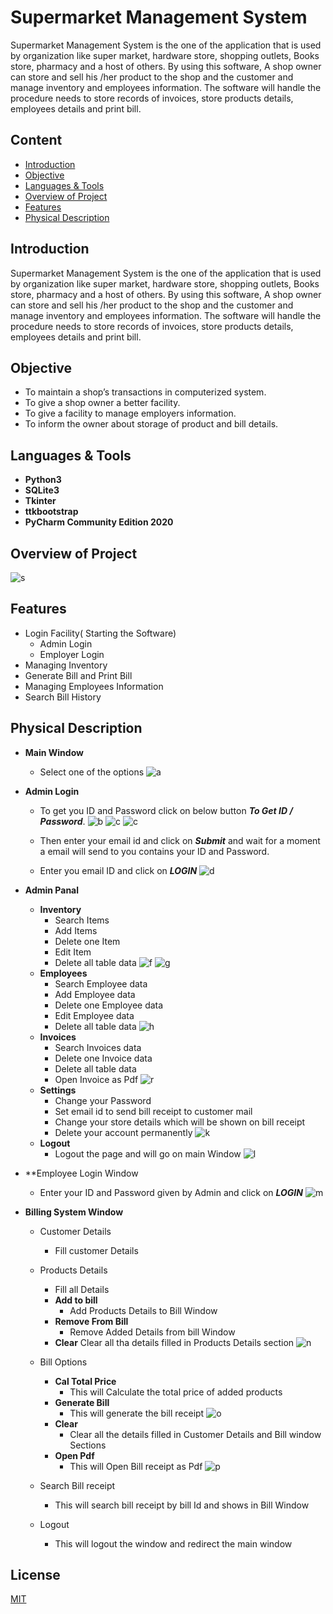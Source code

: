 
# Supermarket Management System

Supermarket Management System is the one of the application that is used by organization like super market, hardware store, shopping outlets, Books store, pharmacy and a host of others. 
By using this software, A shop owner can store and sell his /her  product to  the shop and the customer and manage inventory and employees information. The software will handle the procedure needs to store records of invoices, store products details, employees details and print bill. 


## Content

 - [Introduction]()
 - [Objective]()
 - [Languages & Tools]()
 - [Overview of Project]()
 - [Features]()
 - [Physical Description]()

## Introduction

Supermarket Management System is the one of the application that is used by organization like super market, hardware store, shopping outlets, Books store, pharmacy and a host of others. By using this software, A shop owner can store and sell his /her product to the shop and the customer and manage inventory and employees information. The software will handle the procedure needs to store records of invoices, store products details, employees details and print bill.

## Objective
 - To maintain a shop’s transactions in computerized system.
 - To give a shop owner a better facility.
 - To give a facility to manage employers information.
 - To inform the owner about storage of product and bill details.

## Languages & Tools
 - **Python3**
 - **SQLite3**
 - **Tkinter**
 - **ttkbootstrap**
 - **PyCharm Community Edition 2020**

## Overview of Project
![s](Gallery/s.PNG)

## Features
 - Login Facility( Starting the Software)
    - Admin Login
    - Employer Login
 - Managing Inventory
 - Generate Bill and Print Bill 
 - Managing Employees Information
 - Search Bill History

## Physical Description
 - **Main Window**
    - Select one of the options
 ![a](Gallery/a.PNG)
 - **Admin Login**
    - To get you ID and Password click on below button _**To Get ID / Password**_.
     ![b](Gallery/b.PNG) ![c](Gallery/c.PNG) ![c](Gallery/d.PNG)
    
    - Then enter your email id and click on _**Submit**_ and wait for a moment a email will send to you contains your ID and Password.
    
    - Enter you email ID and click on _**LOGIN**_
    ![d](Gallery/e.PNG)
 - **Admin Panal**
    
    - **Inventory**
        - Search Items
        - Add Items
        - Delete one Item
        - Edit Item
        - Delete all table data 
    ![f](Gallery/f.PNG) ![g](Gallery/g.PNG)
    - **Employees**
        - Search Employee data
        - Add Employee data
        - Delete one Employee data
        - Edit Employee data
        - Delete all table data 
    ![h](Gallery/h.PNG)
    - **Invoices**
        - Search Invoices data
        - Delete one Invoice data
        - Delete all table data 
        - Open Invoice as Pdf
    ![r](Gallery/r.PNG)
    - **Settings**
        - Change your Password
        - Set email id to send bill receipt to customer mail
        - Change your store details which will be shown on bill receipt
        - Delete your account permanently
    ![k](Gallery/k.PNG)
    - **Logout**
        - Logout the page and will go on main Window
    ![l](Gallery/l.PNG)

- **Employee Login Window
    - Enter your ID and Password given by Admin and click on _**LOGIN**_
    ![m](Gallery/m.PNG)
- **Billing System Window**
    - Customer Details 
        - Fill customer Details
    - Products Details
        - Fill all Details
        - **Add to bill**
            - Add Products Details to Bill Window
        - **Remove From Bill**
            - Remove Added Details from bill Window
        - **Clear**
            Clear all tha details filled in Products Details section
    ![n](Gallery/n.PNG)
    - Bill Options
        - **Cal Total Price**
            - This will Calculate the total price of added products
        - **Generate Bill**
            - This will generate the bill receipt
         ![o](Gallery/o.PNG)
        - **Clear**
            - Clear all the details filled in Customer Details and Bill window Sections
        - **Open Pdf**
            - This will Open Bill receipt as Pdf
    ![p](Gallery/p.PNG)
        
    - Search Bill receipt
        - This will search bill receipt by bill Id and shows in Bill Window
    - Logout    
        - This will logout the window and redirect the main window 
    




## License

[MIT](https://choosealicense.com/licenses/mit/)

